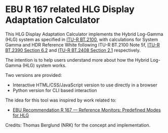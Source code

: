 # EBU R 167 related HLG Display Adaptation Calculator

This HLG Display Adaptation Calculator implements the Hybrid Log-Gamma (HLG) system as specified in
[ITU-R BT.2100](https://www.itu.int/rec/R-REC-BT.2100), with calculations for System Gamma and HDR Reference White following ITU-R BT.2100 Note 5f,
[ITU-R BT.2390 Section 6.2](https://www.itu.int/pub/R-REP-BT.2390) and [ITU-R BT.2408 Section 2.1](https://www.itu.int/pub/R-REP-BT.2408) respectively.

The intention is to help users understand more about how the Hybrid Log-Gamma (HLG) system works.

Two versions are provided:
- Interactive HTML/CSS/JavaScript version to use directly in a browser
- Python version for CLI based interaction

The idea for this tool was inspired by work related to:

- [EBU Recommendation R 167 — Reference Monitors: Predefined Modes for HLG](https://tech.ebu.ch/publications/r167)

Credits: Thomas Berglund (NRK) for the concept and implementation.
